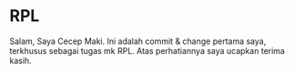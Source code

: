 # RPL
Salam,
Saya Cecep Maki.
Ini adalah commit & change pertama saya, terkhusus sebagai tugas mk RPL.
Atas perhatiannya saya ucapkan terima kasih.
